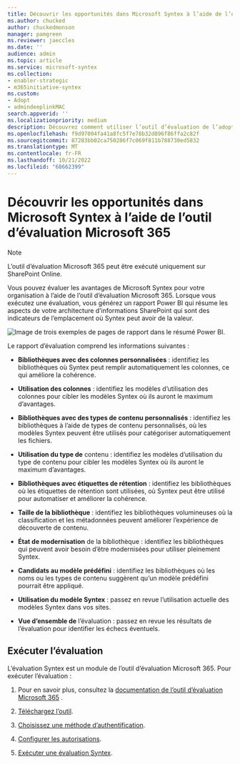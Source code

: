 ```yaml
---
title: Découvrir les opportunités dans Microsoft Syntex à l’aide de l’outil d’évaluation Microsoft 365
ms.author: chucked
author: chuckedmonson
manager: pamgreen
ms.reviewer: jaeccles
ms.date: ''
audience: admin
ms.topic: article
ms.service: microsoft-syntex
ms.collection:
- enabler-strategic
- m365initiative-syntex
ms.custom:
- Adopt
- admindeeplinkMAC
search.appverid: ''
ms.localizationpriority: medium
description: Découvrez comment utiliser l’outil d’évaluation de l’adoption pour voir comment votre organisation peut tirer parti de Microsoft Syntex.
ms.openlocfilehash: f9d97004fa41a8fc5f7e78b32d896f86ffa2c82f
ms.sourcegitcommit: 87283bb02ca750286f7c069f811b788730ed5832
ms.translationtype: MT
ms.contentlocale: fr-FR
ms.lasthandoff: 10/21/2022
ms.locfileid: "68662399"
---
```

# <a name="discover-opportunities-in-microsoft-syntex-by-using-the-microsoft-365-assessment-tool"></a>Découvrir les opportunités dans Microsoft Syntex à l’aide de l’outil d’évaluation Microsoft 365

> [!NOTE]
> L’outil d’évaluation Microsoft 365 peut être exécuté uniquement sur SharePoint Online. 

Vous pouvez évaluer les avantages de Microsoft Syntex pour votre organisation à l’aide de l’outil d’évaluation Microsoft 365. Lorsque vous exécutez une évaluation, vous générez un rapport Power BI qui résume les aspects de votre architecture d’informations SharePoint qui sont des indicateurs de l’emplacement où Syntex peut avoir de la valeur.

![Image de trois exemples de pages de rapport dans le résumé Power BI.](../media/content-understanding/assessment-tool-reports.png)

Le rapport d’évaluation comprend les informations suivantes : 

- **Bibliothèques avec des colonnes personnalisées** : identifiez les bibliothèques où Syntex peut remplir automatiquement les colonnes, ce qui améliore la cohérence. 

- **Utilisation des colonnes** : identifiez les modèles d’utilisation des colonnes pour cibler les modèles Syntex où ils auront le maximum d’avantages. 

- **Bibliothèques avec des types de contenu personnalisés** : identifiez les bibliothèques à l’aide de types de contenu personnalisés, où les modèles Syntex peuvent être utilisés pour catégoriser automatiquement les fichiers. 

- **Utilisation du type de** contenu : identifiez les modèles d’utilisation du type de contenu pour cibler les modèles Syntex où ils auront le maximum d’avantages. 

- **Bibliothèques avec étiquettes de rétention** : identifiez les bibliothèques où les étiquettes de rétention sont utilisées, où Syntex peut être utilisé pour automatiser et améliorer la cohérence. 

- **Taille de la bibliothèque** : identifiez les bibliothèques volumineuses où la classification et les métadonnées peuvent améliorer l’expérience de découverte de contenu. 

- **État de modernisation** de la bibliothèque : identifiez les bibliothèques qui peuvent avoir besoin d’être modernisées pour utiliser pleinement Syntex. 

- **Candidats au modèle prédéfini** : identifiez les bibliothèques où les noms ou les types de contenu suggèrent qu’un modèle prédéfini pourrait être appliqué. 

- **Utilisation du modèle Syntex** : passez en revue l’utilisation actuelle des modèles Syntex dans vos sites. 

- **Vue d’ensemble de** l’évaluation : passez en revue les résultats de l’évaluation pour identifier les échecs éventuels. 

## <a name="run-the-assessment"></a>Exécuter l’évaluation

L’évaluation Syntex est un module de l’outil d’évaluation Microsoft 365. Pour exécuter l’évaluation : 

1. Pour en savoir plus, consultez la [documentation de l’outil d’évaluation Microsoft 365](https://pnp.github.io/pnpassessment/index.html) .

2. [Téléchargez l’outil](https://pnp.github.io/pnpassessment/using-the-assessment-tool/download.html). 

3. [Choisissez une méthode d’authentification](https://pnp.github.io/pnpassessment/using-the-assessment-tool/setupauth.html).

4. [Configurer les autorisations](https://pnp.github.io/pnpassessment/sharepoint-syntex/requirements.html). 

5. [Exécuter une évaluation Syntex](https://pnp.github.io/pnpassessment/sharepoint-syntex/assess.html). 


